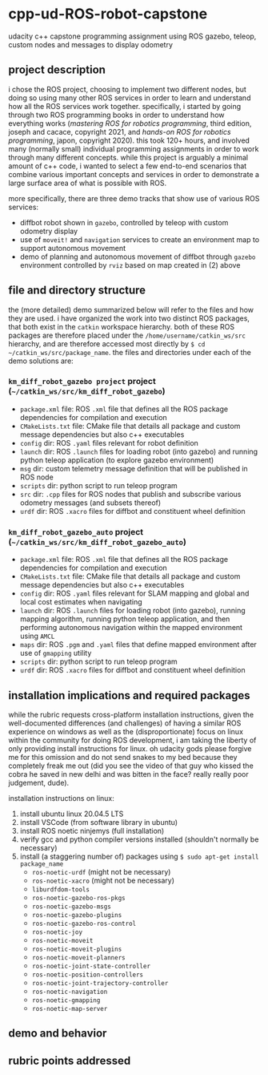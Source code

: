 # cpp-ud-ROS-robot-capstone
udacity c++ capstone programming assignment using ROS gazebo, teleop, custom nodes and messages to display odometry

## project description
i chose the ROS project, choosing to implement two different nodes, but doing so using many other ROS services in order to learn and understand how all the ROS services work together.  specifically, i started by going through two ROS programming books in order to understand how everything works (*mastering ROS for robotics programming*, third edition, joseph and cacace, copyright 2021, and *hands-on ROS for robotics programming*, japon, copyright 2020). this took 120+ hours, and involved many (normally small) individual programming assignments in order to work through many different concepts.  while this project is arguably a minimal amount of c++ code, i wanted to select a few end-to-end scenarios that combine various important  concepts and services in order to demonstrate a large surface area of what is possible with ROS. 

more specifically, there are three demo tracks that show use of various ROS services:
* diffbot robot shown in `gazebo`, controlled by teleop with custom odometry display
* use of `moveit!` and `navigation` services to create an environment map to support autonomous movement 
* demo of planning and autonomous movement of diffbot through `gazebo` environment controlled by `rviz` based on map created in (2) above 

## file and directory structure
the (more detailed) demo summarized below will refer to the files and how they are used. i have organized the work into two distinct ROS packages, that both exist in the `catkin` workspace hierarchy. both of these ROS packages are therefore placed under the `/home/username/catkin_ws/src` hierarchy, and are therefore accessed most directly by `$ cd ~/catkin_ws/src/package_name`. 
the files and directories under each of the demo solutions are:
### `km_diff_robot_gazebo project` project (`~/catkin_ws/src/km_diff_robot_gazebo`)
* `package.xml` file: ROS `.xml` file that defines all the ROS package dependencies for compilation and execution
* `CMakeLists.txt` file: CMake file that details all package and custom message dependencies but also c++ executables
* `config` dir: ROS `.yaml` files relevant for robot definition
* `launch` dir: ROS `.launch` files for loading robot (into gazebo) and running python teleop application (to explore gazebo environment)
* `msg` dir: custom telemetry message definition that will be published in ROS node
* `scripts` dir: python script to run teleop program
* `src` dir: `.cpp` files for ROS nodes that publish and subscribe various odometry messages (and subsets thereof)
* `urdf` dir: ROS `.xacro` files for diffbot and constituent wheel definition

### `km_diff_robot_gazebo_auto` project (`~/catkin_ws/src/km_diff_robot_gazebo_auto`)
* `package.xml` file: ROS `.xml` file that defines all the ROS package dependencies for compilation and execution
* `CMakeLists.txt` file: CMake file that details all package and custom message dependencies but also c++ executables
* `config` dir: ROS `.yaml` files relevant for SLAM mapping and global and local cost estimates when navigating
* `launch` dir: ROS `.launch` files for loading robot (into gazebo), running mapping algorithm, running python teleop application, and then performing autonomous navigation within the mapped environment using `AMCL`
* `maps` dir: ROS `.pgm` and `.yaml` files that define mapped environment after use of `gmapping` utility
* `scripts` dir: python script to run teleop program
* `urdf` dir: ROS `.xacro` files for diffbot and constituent wheel definition

## installation implications and required packages
while the rubric requests cross-platform installation instructions, given the well-documented differences (and challenges) of having a similar ROS experience on windows as well as the (disproportionate) focus on linux within the community for doing ROS development, i am taking the liberty of only providing install instructions for linux.  oh udacity gods please forgive me for this omission and do not send snakes to my bed because they completely freak me out (did you see the video of that guy who kissed the cobra he saved in new delhi and was bitten in the face? really really poor judgement, dude). 

installation instructions on linux:
1. install ubuntu linux 20.04.5 LTS 
2. install VSCode (from software library in ubuntu)
3. install ROS noetic ninjemys (full installation)
4. verify gcc and python compiler versions installed (shouldn't normally be necessary)
5. install (a staggering number of) packages using `$ sudo apt-get install package_name`
   - `ros-noetic-urdf` (might not be necessary)
   - `ros-noetic-xacro` (might not be necessary)
   - `liburdfdom-tools`
   - `ros-noetic-gazebo-ros-pkgs`
   - `ros-noetic-gazebo-msgs`
   - `ros-noetic-gazebo-plugins`
   - `ros-noetic-gazebo-ros-control`
   - `ros-noetic-joy`
   - `ros-noetic-moveit`
   - `ros-noetic-moveit-plugins`
   - `ros-noetic-moveit-planners`
   - `ros-noetic-joint-state-controller`
   - `ros-noetic-position-controllers`
   - `ros-noetic-joint-trajectory-controller`
   - `ros-noetic-navigation`
   - `ros-noetic-gmapping`
   - `ros-noetic-map-server`

## demo and behavior



## rubric points addressed



